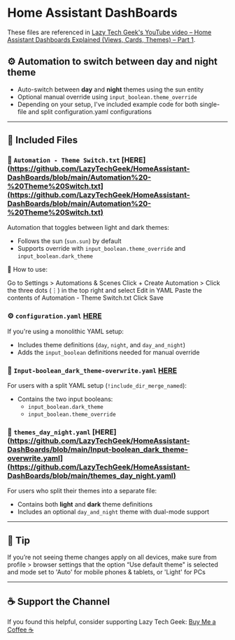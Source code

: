 # Home Assistant DashBoards

These files are referenced in [Lazy Tech Geek's YouTube video – Home Assistant Dashboards Explained (Views, Cards, Themes) – Part 1](https://www.youtube.com/@LazyTechGeek).

## ⚙️ Automation to switch between day and night theme

- Auto-switch between **day** and **night** themes using the sun entity
- Optional manual override using `input_boolean.theme_override`
- Depending on your setup, I've included example code for both single-file and split configuration.yaml configurations

---

## 📁 Included Files

### 🔄 `Automation - Theme Switch.txt` [HERE](https://github.com/LazyTechGeek/HomeAssistant-DashBoards/blob/main/Automation%20-%20Theme%20Switch.txt](https://github.com/LazyTechGeek/HomeAssistant-DashBoards/blob/main/Automation%20-%20Theme%20Switch.txt)
Automation that toggles between light and dark themes:
- Follows the sun (`sun.sun`) by default
- Supports override with `input_boolean.theme_override` and `input_boolean.dark_theme`

📌 How to use:

Go to Settings > Automations & Scenes
Click + Create Automation > Click the three dots (⋮) in the top right and select Edit in YAML
Paste the contents of Automation - Theme Switch.txt
Click Save


### ⚙️ `configuration.yaml` [HERE](https://github.com/LazyTechGeek/HomeAssistant-DashBoards/blob/main/Automation%20-%20Theme%20Switch.txt)
If you're using a monolithic YAML setup:
- Includes theme definitions (`day`, `night`, and `day_and_night`)
- Adds the `input_boolean` definitions needed for manual override

### 🧠 `Input-boolean_dark_theme-overwrite.yaml` [HERE](https://github.com/LazyTechGeek/HomeAssistant-DashBoards/blob/main/Input-boolean_dark_theme-overwrite.yaml)
For users with a split YAML setup (`!include_dir_merge_named`):
- Contains the two input booleans:
  - `input_boolean.dark_theme`
  - `input_boolean.theme_override`

### 🎨 `themes_day_night.yaml` [HERE](https://github.com/LazyTechGeek/HomeAssistant-DashBoards/blob/main/Input-boolean_dark_theme-overwrite.yaml](https://github.com/LazyTechGeek/HomeAssistant-DashBoards/blob/main/themes_day_night.yaml)
For users who split their themes into a separate file:
- Contains both **light** and **dark** theme definitions
- Includes an optional `day_and_night` theme with dual-mode support

---

## 🧠 Tip
If you’re not seeing theme changes apply on all devices, make sure from profile > browser settings that the option “Use default theme" is selected and mode set to 'Auto' for mobile phones & tablets, or 'Light' for PCs

---

## ☕ Support the Channel
If you found this helpful, consider supporting Lazy Tech Geek:
[Buy Me a Coffee ☕](https://buymeacoffee.com/lazytechgeek)
